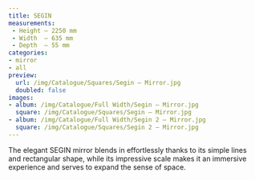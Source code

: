 ```yaml
---
title: SEGIN
measurements:
 - Height — 2250 mm
 - Width  — 635 mm
 - Depth  — 55 mm
categories:
- mirror
- all
preview:
  url: /img/Catalogue/Squares/Segin – Mirror.jpg
  doubled: false
images:
- album: /img/Catalogue/Full Width/Segin – Mirror.jpg
  square: /img/Catalogue/Squares/Segin – Mirror.jpg
- album: /img/Catalogue/Full Width/Segin 2 – Mirror.jpg
  square: /img/Catalogue/Squares/Segin 2 – Mirror.jpg
---
```


The elegant SEGIN mirror blends in effortlessly thanks to its simple lines and rectangular shape, while its impressive scale makes it an immersive experience and serves to expand the sense of space.
